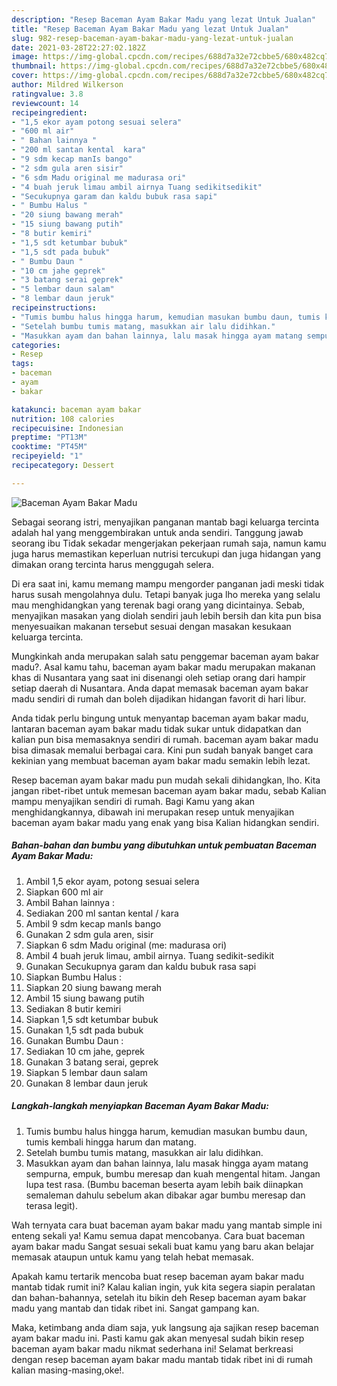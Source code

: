 ```yaml
---
description: "Resep Baceman Ayam Bakar Madu yang lezat Untuk Jualan"
title: "Resep Baceman Ayam Bakar Madu yang lezat Untuk Jualan"
slug: 982-resep-baceman-ayam-bakar-madu-yang-lezat-untuk-jualan
date: 2021-03-28T22:27:02.182Z
image: https://img-global.cpcdn.com/recipes/688d7a32e72cbbe5/680x482cq70/baceman-ayam-bakar-madu-foto-resep-utama.jpg
thumbnail: https://img-global.cpcdn.com/recipes/688d7a32e72cbbe5/680x482cq70/baceman-ayam-bakar-madu-foto-resep-utama.jpg
cover: https://img-global.cpcdn.com/recipes/688d7a32e72cbbe5/680x482cq70/baceman-ayam-bakar-madu-foto-resep-utama.jpg
author: Mildred Wilkerson
ratingvalue: 3.8
reviewcount: 14
recipeingredient:
- "1,5 ekor ayam potong sesuai selera"
- "600 ml air"
- " Bahan lainnya "
- "200 ml santan kental  kara"
- "9 sdm kecap manIs bango"
- "2 sdm gula aren sisir"
- "6 sdm Madu original me madurasa ori"
- "4 buah jeruk limau ambil airnya Tuang sedikitsedikit"
- "Secukupnya garam dan kaldu bubuk rasa sapi"
- " Bumbu Halus "
- "20 siung bawang merah"
- "15 siung bawang putih"
- "8 butir kemiri"
- "1,5 sdt ketumbar bubuk"
- "1,5 sdt pada bubuk"
- " Bumbu Daun "
- "10 cm jahe geprek"
- "3 batang serai geprek"
- "5 lembar daun salam"
- "8 lembar daun jeruk"
recipeinstructions:
- "Tumis bumbu halus hingga harum, kemudian masukan bumbu daun, tumis kembali hingga harum dan matang."
- "Setelah bumbu tumis matang, masukkan air lalu didihkan."
- "Masukkan ayam dan bahan lainnya, lalu masak hingga ayam matang sempurna, empuk, bumbu meresap dan kuah mengental hitam. Jangan lupa test rasa. (Bumbu baceman beserta ayam lebih baik diinapkan semaleman dahulu sebelum akan dibakar agar bumbu meresap dan terasa legit)."
categories:
- Resep
tags:
- baceman
- ayam
- bakar

katakunci: baceman ayam bakar 
nutrition: 108 calories
recipecuisine: Indonesian
preptime: "PT13M"
cooktime: "PT45M"
recipeyield: "1"
recipecategory: Dessert

---
```



![Baceman Ayam Bakar Madu](https://img-global.cpcdn.com/recipes/688d7a32e72cbbe5/680x482cq70/baceman-ayam-bakar-madu-foto-resep-utama.jpg)

Sebagai seorang istri, menyajikan panganan mantab bagi keluarga tercinta adalah hal yang menggembirakan untuk anda sendiri. Tanggung jawab seorang ibu Tidak sekadar mengerjakan pekerjaan rumah saja, namun kamu juga harus memastikan keperluan nutrisi tercukupi dan juga hidangan yang dimakan orang tercinta harus menggugah selera.

Di era  saat ini, kamu memang mampu mengorder panganan jadi meski tidak harus susah mengolahnya dulu. Tetapi banyak juga lho mereka yang selalu mau menghidangkan yang terenak bagi orang yang dicintainya. Sebab, menyajikan masakan yang diolah sendiri jauh lebih bersih dan kita pun bisa menyesuaikan makanan tersebut sesuai dengan masakan kesukaan keluarga tercinta. 



Mungkinkah anda merupakan salah satu penggemar baceman ayam bakar madu?. Asal kamu tahu, baceman ayam bakar madu merupakan makanan khas di Nusantara yang saat ini disenangi oleh setiap orang dari hampir setiap daerah di Nusantara. Anda dapat memasak baceman ayam bakar madu sendiri di rumah dan boleh dijadikan hidangan favorit di hari libur.

Anda tidak perlu bingung untuk menyantap baceman ayam bakar madu, lantaran baceman ayam bakar madu tidak sukar untuk didapatkan dan kalian pun bisa memasaknya sendiri di rumah. baceman ayam bakar madu bisa dimasak memalui berbagai cara. Kini pun sudah banyak banget cara kekinian yang membuat baceman ayam bakar madu semakin lebih lezat.

Resep baceman ayam bakar madu pun mudah sekali dihidangkan, lho. Kita jangan ribet-ribet untuk memesan baceman ayam bakar madu, sebab Kalian mampu menyajikan sendiri di rumah. Bagi Kamu yang akan menghidangkannya, dibawah ini merupakan resep untuk menyajikan baceman ayam bakar madu yang enak yang bisa Kalian hidangkan sendiri.

<!--inarticleads1-->

##### Bahan-bahan dan bumbu yang dibutuhkan untuk pembuatan Baceman Ayam Bakar Madu:

1. Ambil 1,5 ekor ayam, potong sesuai selera
1. Siapkan 600 ml air
1. Ambil  Bahan lainnya :
1. Sediakan 200 ml santan kental / kara
1. Ambil 9 sdm kecap manIs bango
1. Gunakan 2 sdm gula aren, sisir
1. Siapkan 6 sdm Madu original (me: madurasa ori)
1. Ambil 4 buah jeruk limau, ambil airnya. Tuang sedikit-sedikit
1. Gunakan Secukupnya garam dan kaldu bubuk rasa sapi
1. Siapkan  Bumbu Halus :
1. Siapkan 20 siung bawang merah
1. Ambil 15 siung bawang putih
1. Sediakan 8 butir kemiri
1. Siapkan 1,5 sdt ketumbar bubuk
1. Gunakan 1,5 sdt pada bubuk
1. Gunakan  Bumbu Daun :
1. Sediakan 10 cm jahe, geprek
1. Gunakan 3 batang serai, geprek
1. Siapkan 5 lembar daun salam
1. Gunakan 8 lembar daun jeruk




<!--inarticleads2-->

##### Langkah-langkah menyiapkan Baceman Ayam Bakar Madu:

1. Tumis bumbu halus hingga harum, kemudian masukan bumbu daun, tumis kembali hingga harum dan matang.
1. Setelah bumbu tumis matang, masukkan air lalu didihkan.
1. Masukkan ayam dan bahan lainnya, lalu masak hingga ayam matang sempurna, empuk, bumbu meresap dan kuah mengental hitam. Jangan lupa test rasa. (Bumbu baceman beserta ayam lebih baik diinapkan semaleman dahulu sebelum akan dibakar agar bumbu meresap dan terasa legit).




Wah ternyata cara buat baceman ayam bakar madu yang mantab simple ini enteng sekali ya! Kamu semua dapat mencobanya. Cara buat baceman ayam bakar madu Sangat sesuai sekali buat kamu yang baru akan belajar memasak ataupun untuk kamu yang telah hebat memasak.

Apakah kamu tertarik mencoba buat resep baceman ayam bakar madu mantab tidak rumit ini? Kalau kalian ingin, yuk kita segera siapin peralatan dan bahan-bahannya, setelah itu bikin deh Resep baceman ayam bakar madu yang mantab dan tidak ribet ini. Sangat gampang kan. 

Maka, ketimbang anda diam saja, yuk langsung aja sajikan resep baceman ayam bakar madu ini. Pasti kamu gak akan menyesal sudah bikin resep baceman ayam bakar madu nikmat sederhana ini! Selamat berkreasi dengan resep baceman ayam bakar madu mantab tidak ribet ini di rumah kalian masing-masing,oke!.

